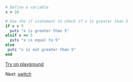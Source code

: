 ```rb
# Define a variable
x = 10

# Use the if statement to check if x is greater than 5
if x > 5
  puts "x is greater than 5"
elsif x == 5
  puts "x is equal to 5"
else
 puts "x is not greater than 5"
end
```
[Try on playground](https://onecompiler.com/ruby/3yh7dhbz9)

Next: [switch](/2022/11/09/switch.html)
